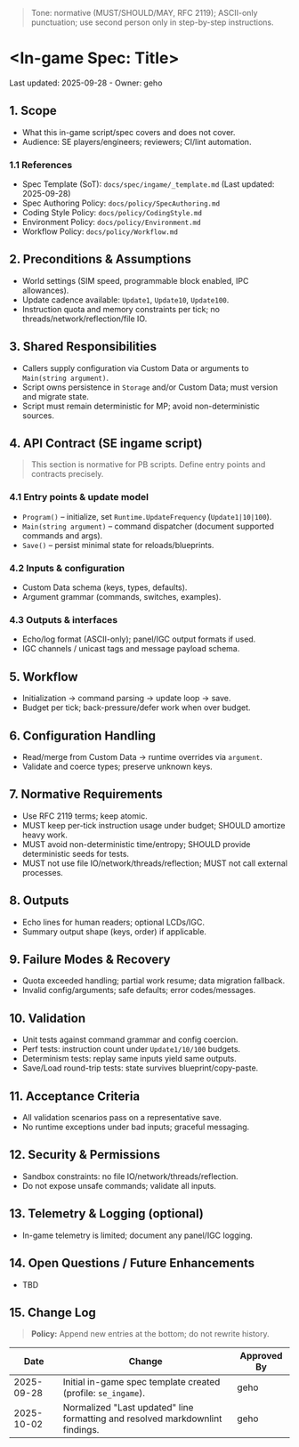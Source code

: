 > Tone: normative (MUST/SHOULD/MAY, RFC 2119); ASCII-only punctuation; use second person only in step-by-step instructions.

# &lt;In-game Spec: Title&gt;

Last updated: 2025-09-28 - Owner: geho

## 1. Scope

- What this in-game script/spec covers and does not cover.
- Audience: SE players/engineers; reviewers; CI/lint automation.

### 1.1 References

- Spec Template (SoT): `docs/spec/ingame/_template.md` (Last updated: 2025-09-28)
- Spec Authoring Policy: `docs/policy/SpecAuthoring.md`
- Coding Style Policy: `docs/policy/CodingStyle.md`
- Environment Policy: `docs/policy/Environment.md`
- Workflow Policy: `docs/policy/Workflow.md`

## 2. Preconditions & Assumptions

- World settings (SIM speed, programmable block enabled, IPC allowances).
- Update cadence available: `Update1`, `Update10`, `Update100`.
- Instruction quota and memory constraints per tick; no threads/network/reflection/file IO.

## 3. Shared Responsibilities

- Callers supply configuration via Custom Data or arguments to `Main(string argument)`.
- Script owns persistence in `Storage` and/or Custom Data; must version and migrate state.
- Script must remain deterministic for MP; avoid non-deterministic sources.

## 4. API Contract (SE ingame script)

> This section is normative for PB scripts. Define entry points and contracts precisely.

### 4.1 Entry points & update model

- `Program()` – initialize, set `Runtime.UpdateFrequency` (`Update1|10|100`).
- `Main(string argument)` – command dispatcher (document supported commands and args).
- `Save()` – persist minimal state for reloads/blueprints.

### 4.2 Inputs & configuration

- Custom Data schema (keys, types, defaults).
- Argument grammar (commands, switches, examples).

### 4.3 Outputs & interfaces

- Echo/log format (ASCII-only); panel/IGC output formats if used.
- IGC channels / unicast tags and message payload schema.

## 5. Workflow

- Initialization → command parsing → update loop → save.
- Budget per tick; back-pressure/defer work when over budget.

## 6. Configuration Handling

- Read/merge from Custom Data → runtime overrides via `argument`.
- Validate and coerce types; preserve unknown keys.

## 7. Normative Requirements

- Use RFC 2119 terms; keep atomic.
- MUST keep per-tick instruction usage under budget; SHOULD amortize heavy work.
- MUST avoid non-deterministic time/entropy; SHOULD provide deterministic seeds for tests.
- MUST not use file IO/network/threads/reflection; MUST not call external processes.

## 8. Outputs

- Echo lines for human readers; optional LCDs/IGC.
- Summary output shape (keys, order) if applicable.

## 9. Failure Modes & Recovery

- Quota exceeded handling; partial work resume; data migration fallback.
- Invalid config/arguments; safe defaults; error codes/messages.

## 10. Validation

- Unit tests against command grammar and config coercion.
- Perf tests: instruction count under `Update1/10/100` budgets.
- Determinism tests: replay same inputs yield same outputs.
- Save/Load round-trip tests: state survives blueprint/copy-paste.

## 11. Acceptance Criteria

- All validation scenarios pass on a representative save.
- No runtime exceptions under bad inputs; graceful messaging.

## 12. Security & Permissions

- Sandbox constraints: no file IO/network/threads/reflection.
- Do not expose unsafe commands; validate all inputs.

## 13. Telemetry & Logging (optional)

- In-game telemetry is limited; document any panel/IGC logging.

## 14. Open Questions / Future Enhancements

- TBD

## 15. Change Log

> **Policy:** Append new entries at the bottom; do not rewrite history.

| Date       | Change                                                                        | Approved By |
| ---------- | ----------------------------------------------------------------------------- | ----------- |
| 2025-09-28 | Initial in-game spec template created (profile: `se_ingame`).                 | geho        |
| 2025-10-02 | Normalized "Last updated" line formatting and resolved markdownlint findings. | geho        |
